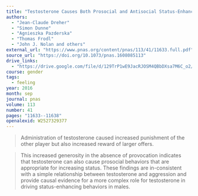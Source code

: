 ```yaml
---
title: "Testosterone Causes Both Prosocial and Antisocial Status-Enhancing Behaviors in Human Males"
authors:
  - "Jean-Claude Dreher"
  - "Simon Dunne"
  - "Agnieszka Pazderska"
  - "Thomas Frodl"
  - "John J. Nolan and others"
external_url: "https://www.pnas.org/content/pnas/113/41/11633.full.pdf"
source_url: "https://doi.org/10.1073/pnas.1608085113"
drive_links:
  - "https://drive.google.com/file/d/129TrP1wE9JacRJOSM4QBbDXsa7M6C_o2/view?usp=drivesdk"
course: gender
tags:
  - feeling
year: 2016
month: sep
journal: pnas
volume: 113
number: 41
pages: "11633--11638"
openalexid: W2527329377
---
```



> Administration of testosterone caused increased punishment of the other player but also increased reward of larger offers.

> This increased generosity in the absence of provocation indicates that testosterone can also cause prosocial behaviors that are appropriate for increasing status.
> These findings are in-consistent with a simple relationship between testosterone and aggression and provide causal evidence for a more complex role for testosterone in driving status-enhancing behaviors in males.
